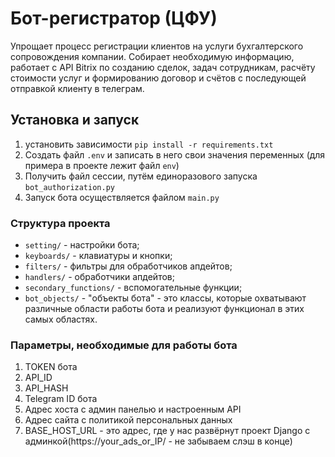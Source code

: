 # Бот-регистратор (ЦФУ)
Упрощает процесс регистрации клиентов на услуги бухгалтерского сопровождения компании. Собирает необходимую информацию, работает с API Bitrix по созданию сделок, задач сотрудникам, расчёту стоимости услуг и формированию договор и счётов с последующей отправкой клиенту в телеграм.

## Установка и запуск
1) установить зависимости `pip install -r requirements.txt`
2) Создать файл `.env` и записать в него свои значения переменных (для примера в проекте лежит файл `env`)
3) Получить файл сессии, путём единоразового запуска `bot_authorization.py`
4) Запуск бота осуществляется файлом `main.py`

### Структура проекта
* `setting/` - настройки бота;
* `keyboards/` - клавиатуры и кнопки;
* `filters/` - фильтры для обработчиков апдейтов;
* `handlers/` - обработчики апдейтов;
* `secondary_functions/` - вспомогательные функции;
* `bot_objects/` - "объекты бота" - это классы, которые охватывают различные области работы бота и реализуют функционал в этих самых областях.

### Параметры, необходимые для работы бота
1) TOKEN бота
2) API_ID
3) API_HASH
4) Telegram ID бота
5) Адрес хоста с админ панелью и настроенным API
6) Адрес сайта с политикой персональных данных
7) BASE_HOST_URL - это адрес, где у нас развёрнут проект Django с админкой(https://your_ads_or_IP/ - не забываем слэш в конце)
